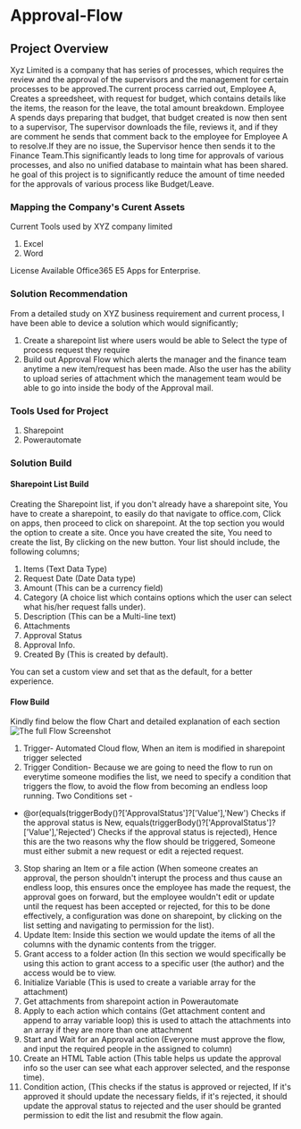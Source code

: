 # Approval-Flow
## Project Overview
Xyz Limited is a company that has series of processes, which requires the review and the approval of the supervisors and the management for certain processes to be approved.The current process carried out, Employee A, Creates a spreedsheet, with request for budget, which contains details like the items, the reason for the leave, the total amount breakdown. Employee A spends days preparing that budget, that budget created is now then sent to a supervisor, The supervisor downloads the file, reviews it, and if they are comment he sends that comment back to the employee for Employee A to resolve.If they are no issue, the Supervisor hence then sends it to the Finance Team.This significantly leads to long time for approvals of various processes, and also no unified database to maintain what has been shared. he goal of this project is to significantly reduce the amount of time needed for the approvals of various process like Budget/Leave.
### Mapping the Company's Curent Assets
Current Tools used by XYZ company limited
1. Excel
2. Word

License Available
Office365 E5 Apps for Enterprise.

### Solution Recommendation
From a detailed study on XYZ business requirement and current process, I have been able to device a solution which would significantly;
1. Create a sharepoint list where users would be able to Select the type of process request they require
2. Build out Approval Flow which alerts the manager and the finance team anytime a new item/request has been made. Also the user has the ability to upload series of attachment which the management team would be able to go into inside the body of the Approval mail.


### Tools Used for Project
1. Sharepoint 
2. Powerautomate


### Solution Build
#### Sharepoint List Build
Creating the Sharepoint list, if you don't already have a sharepoint site, You have to create a sharepoint, to easily do that navigate to office.com, Click on apps, then proceed to click on sharepoint. At the top section you would the option to create a site. Once you have created the site, You need to create the list, By clicking on the new button. Your list should include, the following columns;
1. Items (Text Data Type)
2. Request Date (Date Data type)
3. Amount (This can be a currency field)
4. Category (A choice list which contains options which the user can select what his/her request falls under).
5. Description (This can be a Multi-line text)
6. Attachments
7. Approval Status
8. Approval Info.
9. Created By (This is created by default).

You can set a custom view and set that as the default, for a better experience.

#### Flow Build
Kindly find below the flow Chart and detailed explanation of each section
![The full Flow Screenshot](images/Approval-Pictures/Approval-Solution.png)

1. Trigger- Automated Cloud flow, When an item is modified in sharepoint trigger selected
2. Trigger Condition- Because we are going to need the flow to run on everytime someone modifies the list, we need to specify a condition that triggers the flow, to avoid the flow from becoming an endless loop running. Two Conditions set - 
- @or(equals(triggerBody()?['ApprovalStatus']?['Value'],'New') Checks if the approval status is New,
equals(triggerBody()?['ApprovalStatus']?['Value'],'Rejected') Checks if the approval status is rejected),
Hence this are the two reasons why the flow should be triggered, Someone must either submit a new request or edit a rejected request.
3. Stop sharing an Item or a file action (When someone creates an approval, the person shouldn't interupt the process and thus cause an endless loop, this ensures once the employee has made the request, the approval goes on forward, but the employee wouldn't edit or update until the request has been accepted or rejected, for this to be done effectively, a configuration was done on sharepoint, by clicking on the list setting and navigating to permission for the list).
4. Update Item: Inside this section we would update the items of all the columns with the dynamic contents from the trigger.
5. Grant access to a folder action (In this section we would specifically be using this action to grant access to a specific user (the author) and the access would be to view.
6. Initialize Variable (This is used to create a variable array for the attachment)
7. Get attachments from sharepoint action in Powerautomate
8. Apply to each action which contains (Get attachment content and append to array variable loop) this is used to attach the attachments into an array if they are more than one attachment
9. Start and Wait for an Approval action (Everyone must approve the flow, and input the required people in the assigned to column)
10. Create an HTML Table action (This table helps us update the approval info so the user can see what each approver selected, and the response time).
11. Condition action, (This checks if the status is approved or rejected, If it's approved it should update the necessary fields, if it's rejected, it should update the approval status to rejected and the user should be granted permission to edit the list and resubmit the flow again.
